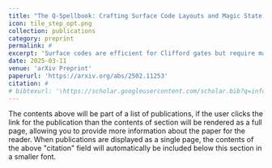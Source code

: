 ```yaml
---
title: "The Q-Spellbook: Crafting Surface Code Layouts and Magic State Protocols for Large-Scale Quantum Computing"
icon: tile_step_opt.png
collection: publications
category: preprint
permalink: #
excerpt: 'Surface codes are efficient for Clifford gates but require magic state distillation protocols to process non-Clifford gates, such as T gates, essential for universal quantum computation. In large-scale quantum architectures capable of correcting arbitrary circuits, specialized surface codes for data qubits and distinct codes for magic state distillation are needed. These architectures can be organized into data blocks and distillation blocks. The system works by having distillation blocks produce magic states and data blocks consume them, causing stalls due to either a shortage or excess of magic states. This bottleneck presents an opportunity to optimize quantum space by balancing data and distillation blocks. While prior research offers insights into selecting distillation protocols and estimating qubit requirements, it lacks a tailored optimization approach. We present a framework for optimizing large-scale quantum architectures, focusing on data block layouts and magic state distillation protocols. We evaluate three data block layouts and four distillation protocols under three optimization strategies: minimizing tiles, minimizing steps, and achieving a balanced trade-off.'
date: 2025-03-11
venue: 'arXiv Preprint'
paperurl: 'https://arxiv.org/abs/2502.11253'
citation: #
# bibtexurl: '\https://scholar.googleusercontent.com/scholar.bib?q=info:rGTBgeQlSh4J:scholar.google.com/&output=citation&scisdr=CgJN25qjEIuy7q_bd4U:AAZF9b8AAAAAaBjdb4Urtn3_BBNiBy_DwpQZqbQ&scisig=AAZF9b8AAAAAaBjdb8mmVAujQEenjbYfGDSelIo&scisf=4&ct=citation&cd=-1&hl=en'
---
```


The contents above will be part of a list of publications, if the user clicks the link for the publication than the contents of section will be rendered as a full page, allowing you to provide more information about the paper for the reader. When publications are displayed as a single page, the contents of the above "citation" field will automatically be included below this section in a smaller font.
